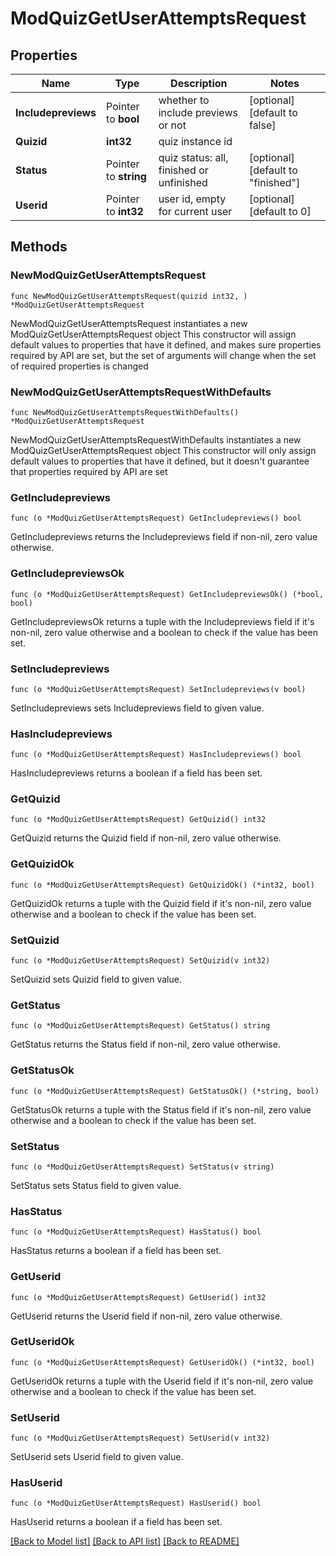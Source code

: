 # ModQuizGetUserAttemptsRequest

## Properties

Name | Type | Description | Notes
------------ | ------------- | ------------- | -------------
**Includepreviews** | Pointer to **bool** | whether to include previews or not | [optional] [default to false]
**Quizid** | **int32** | quiz instance id | 
**Status** | Pointer to **string** | quiz status: all, finished or unfinished | [optional] [default to "finished"]
**Userid** | Pointer to **int32** | user id, empty for current user | [optional] [default to 0]

## Methods

### NewModQuizGetUserAttemptsRequest

`func NewModQuizGetUserAttemptsRequest(quizid int32, ) *ModQuizGetUserAttemptsRequest`

NewModQuizGetUserAttemptsRequest instantiates a new ModQuizGetUserAttemptsRequest object
This constructor will assign default values to properties that have it defined,
and makes sure properties required by API are set, but the set of arguments
will change when the set of required properties is changed

### NewModQuizGetUserAttemptsRequestWithDefaults

`func NewModQuizGetUserAttemptsRequestWithDefaults() *ModQuizGetUserAttemptsRequest`

NewModQuizGetUserAttemptsRequestWithDefaults instantiates a new ModQuizGetUserAttemptsRequest object
This constructor will only assign default values to properties that have it defined,
but it doesn't guarantee that properties required by API are set

### GetIncludepreviews

`func (o *ModQuizGetUserAttemptsRequest) GetIncludepreviews() bool`

GetIncludepreviews returns the Includepreviews field if non-nil, zero value otherwise.

### GetIncludepreviewsOk

`func (o *ModQuizGetUserAttemptsRequest) GetIncludepreviewsOk() (*bool, bool)`

GetIncludepreviewsOk returns a tuple with the Includepreviews field if it's non-nil, zero value otherwise
and a boolean to check if the value has been set.

### SetIncludepreviews

`func (o *ModQuizGetUserAttemptsRequest) SetIncludepreviews(v bool)`

SetIncludepreviews sets Includepreviews field to given value.

### HasIncludepreviews

`func (o *ModQuizGetUserAttemptsRequest) HasIncludepreviews() bool`

HasIncludepreviews returns a boolean if a field has been set.

### GetQuizid

`func (o *ModQuizGetUserAttemptsRequest) GetQuizid() int32`

GetQuizid returns the Quizid field if non-nil, zero value otherwise.

### GetQuizidOk

`func (o *ModQuizGetUserAttemptsRequest) GetQuizidOk() (*int32, bool)`

GetQuizidOk returns a tuple with the Quizid field if it's non-nil, zero value otherwise
and a boolean to check if the value has been set.

### SetQuizid

`func (o *ModQuizGetUserAttemptsRequest) SetQuizid(v int32)`

SetQuizid sets Quizid field to given value.


### GetStatus

`func (o *ModQuizGetUserAttemptsRequest) GetStatus() string`

GetStatus returns the Status field if non-nil, zero value otherwise.

### GetStatusOk

`func (o *ModQuizGetUserAttemptsRequest) GetStatusOk() (*string, bool)`

GetStatusOk returns a tuple with the Status field if it's non-nil, zero value otherwise
and a boolean to check if the value has been set.

### SetStatus

`func (o *ModQuizGetUserAttemptsRequest) SetStatus(v string)`

SetStatus sets Status field to given value.

### HasStatus

`func (o *ModQuizGetUserAttemptsRequest) HasStatus() bool`

HasStatus returns a boolean if a field has been set.

### GetUserid

`func (o *ModQuizGetUserAttemptsRequest) GetUserid() int32`

GetUserid returns the Userid field if non-nil, zero value otherwise.

### GetUseridOk

`func (o *ModQuizGetUserAttemptsRequest) GetUseridOk() (*int32, bool)`

GetUseridOk returns a tuple with the Userid field if it's non-nil, zero value otherwise
and a boolean to check if the value has been set.

### SetUserid

`func (o *ModQuizGetUserAttemptsRequest) SetUserid(v int32)`

SetUserid sets Userid field to given value.

### HasUserid

`func (o *ModQuizGetUserAttemptsRequest) HasUserid() bool`

HasUserid returns a boolean if a field has been set.


[[Back to Model list]](../README.md#documentation-for-models) [[Back to API list]](../README.md#documentation-for-api-endpoints) [[Back to README]](../README.md)


